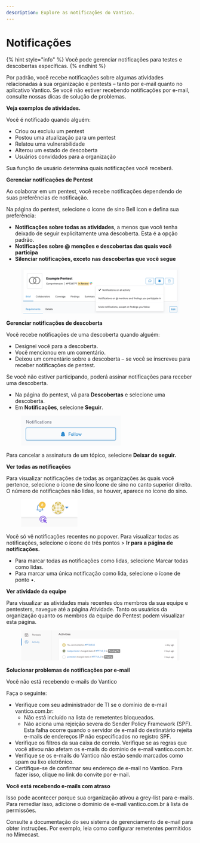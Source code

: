 ```yaml
---
description: Explore as notificações do Vantico.
---
```


# Notificações

{% hint style="info" %}
Você pode gerenciar notificações para testes e descobertas específicas.
{% endhint %}



Por padrão, você recebe notificações sobre algumas atividades relacionadas à sua organização e pentests – tanto por e-mail quanto no aplicativo Vantico. Se você não estiver recebendo notificações por e-mail, consulte nossas dicas de solução de problemas.



**Veja exemplos de atividades.**

Você é notificado quando alguém:

* Criou ou excluiu um pentest
* Postou uma atualização para um pentest
* Relatou uma vulnerabilidade
* Alterou um estado de descoberta
* Usuários convidados para a organização

Sua função de usuário determina quais notificações você receberá.



**Gerenciar notificações de Pentest**

Ao colaborar em um pentest, você recebe notificações dependendo de suas preferências de notificação.

Na página do pentest, selecione o ícone de sino Bell icon e defina sua preferência:

* **Notificações sobre todas as atividades**, a menos que você tenha deixado de seguir explicitamente uma descoberta. Esta é a opção padrão.
* **Notificações sobre @ menções e descobertas das quais você participa**
* **Silenciar notificações, exceto nas descobertas que você segue**

<figure><img src="../../../.gitbook/assets/PentestNotifications.png" alt=""><figcaption></figcaption></figure>



**Gerenciar notificações de descoberta**

Você recebe notificações de uma descoberta quando alguém:

* Designei você para a descoberta.
* Você mencionou em um comentário.
* Deixou um comentário sobre a descoberta – se você se inscreveu para receber notificações de pentest.

Se você não estiver participando, poderá assinar notificações para receber uma descoberta.

* Na página do pentest, vá para **Descobertas** e selecione uma descoberta.
* Em **Notificações**, selecione **Seguir**.

<figure><img src="../../../.gitbook/assets/FollowFinding.png" alt=""><figcaption></figcaption></figure>

Para cancelar a assinatura de um tópico, selecione **Deixar de seguir.**





**Ver todas as notificações**

Para visualizar notificações de todas as organizações às quais você pertence, selecione o ícone de sino Ícone de sino no canto superior direito. O número de notificações não lidas, se houver, aparece no ícone do sino.

<figure><img src="../../../.gitbook/assets/ViewAllNotifications.png" alt=""><figcaption></figcaption></figure>

Você só vê notificações recentes no popover. Para visualizar todas as notificações, selecione o ícone de três pontos > **Ir para a página de notificações.**

* Para marcar todas as notificações como lidas, selecione Marcar todas como lidas.
* Para marcar uma única notificação como lida, selecione o ícone de ponto •.





**Ver atividade da equipe**

Para visualizar as atividades mais recentes dos membros da sua equipe e pentesters, navegue até a página Atividade. Tanto os usuários da organização quanto os membros da equipe do Pentest podem visualizar esta página.

<figure><img src="../../../.gitbook/assets/ViewActivity.png" alt=""><figcaption></figcaption></figure>





**Solucionar problemas de notificações por e-mail**

Você não está recebendo e-mails do Vantico

Faça o seguinte:

* Verifique com seu administrador de TI se o domínio de e-mail vantico.com.br:
  * Não está incluído na lista de remetentes bloqueados.
  * Não aciona uma rejeição severa do Sender Policy Framework (SPF). Esta falha ocorre quando o servidor de e-mail do destinatário rejeita e-mails de endereços IP não especificados no registro SPF.
* Verifique os filtros da sua caixa de correio. Verifique se as regras que você ativou não afetam os e-mails do domínio de e-mail vantico.com.br.
* Verifique se os e-mails do Vantico não estão sendo marcados como spam ou lixo eletrônico.
* Certifique-se de confirmar seu endereço de e-mail no Vantico. Para fazer isso, clique no link do convite por e-mail.





**Você está recebendo e-mails com atraso**

Isso pode acontecer porque sua organização ativou a grey-list para e-mails. Para remediar isso, adicione o domínio de e-mail vantico.com.br à lista de permissões.

Consulte a documentação do seu sistema de gerenciamento de e-mail para obter instruções. Por exemplo, leia como configurar remetentes permitidos no Mimecast.
